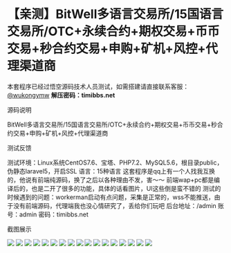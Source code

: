 # 【亲测】BitWell多语言交易所/15国语言交易所/OTC+永续合约+期权交易+币币交易+秒合约交易+申购+矿机+风控+代理渠道商

本套程序已经过悟空源码技术人员测试，如需搭建请直接联系客服：[@wukongymw](http://t.me/wukongymw)
**解压密码：timibbs.net**

源码说明

BitWell多语言交易所/15国语言交易所/OTC+永续合约+期权交易+币币交易+秒合约交易+申购+矿机+风控+代理渠道商

测试反馈

测试环境：Linux系统CentOS7.6、宝塔、PHP7.2、MySQL5.6，根目录public，伪静态laravel5，开启SSL
语言：15种语言
这套程序是qq上有一个人找我互换的，他说有前端纯源码，换了之后以各种理由不发，害～～
前端wap+pc都是编译后的，也是二开了很多的功能，具体的话看图片，UI这些倒是蛮不错的
测试的时候遇到的问题：workerman启动有点问题，采集是正常的，wss不能推送，由于没有前端源码，代理端我也没心情研究了，丢给你们玩吧
后台地址：/admin
账号：admin
密码：timibbs.net

截图展示

[![](https://wukongymw.com/wp-content/uploads/2024/01/b30556229668b4f.png)](https://wukongymw.com/wp-content/uploads/2024/01/b30556229668b4f.png)
[![](https://wukongymw.com/wp-content/uploads/2024/01/1b528b62438dfa4.png)](https://wukongymw.com/wp-content/uploads/2024/01/1b528b62438dfa4.png)
[![](https://wukongymw.com/wp-content/uploads/2024/01/f4a1bc08164c132.png)](https://wukongymw.com/wp-content/uploads/2024/01/f4a1bc08164c132.png)
[![](https://wukongymw.com/wp-content/uploads/2024/01/e350817cdf9bab6.png)](https://wukongymw.com/wp-content/uploads/2024/01/e350817cdf9bab6.png)
[![](https://wukongymw.com/wp-content/uploads/2024/01/778fd7eb9524292.png)](https://wukongymw.com/wp-content/uploads/2024/01/778fd7eb9524292.png)
[![](https://wukongymw.com/wp-content/uploads/2024/01/4cbe55fa5aa315c.png)](https://wukongymw.com/wp-content/uploads/2024/01/4cbe55fa5aa315c.png)
[![](https://wukongymw.com/wp-content/uploads/2024/01/e7c1ef1dbaa82b3.png)](https://wukongymw.com/wp-content/uploads/2024/01/e7c1ef1dbaa82b3.png)
[![](https://wukongymw.com/wp-content/uploads/2024/01/41e257427ec4163.png)](https://wukongymw.com/wp-content/uploads/2024/01/41e257427ec4163.png)
[![](https://wukongymw.com/wp-content/uploads/2024/01/46c634fae174607.png)](https://wukongymw.com/wp-content/uploads/2024/01/46c634fae174607.png)
[![](https://wukongymw.com/wp-content/uploads/2024/01/014d370819dc5bf.png)](https://wukongymw.com/wp-content/uploads/2024/01/014d370819dc5bf.png)
[![](https://wukongymw.com/wp-content/uploads/2024/01/ad74211e4021dc6.png)](https://wukongymw.com/wp-content/uploads/2024/01/ad74211e4021dc6.png)
[![](https://wukongymw.com/wp-content/uploads/2024/01/43419c5587192f7.png)](https://wukongymw.com/wp-content/uploads/2024/01/43419c5587192f7.png)
[![](https://wukongymw.com/wp-content/uploads/2024/01/72193b0608f98d0.png)](https://wukongymw.com/wp-content/uploads/2024/01/72193b0608f98d0.png)
[![](https://wukongymw.com/wp-content/uploads/2024/01/7aad7f9059bef45.png)](https://wukongymw.com/wp-content/uploads/2024/01/7aad7f9059bef45.png)
[![](https://wukongymw.com/wp-content/uploads/2024/01/a63ea829a1890eb.png)](https://wukongymw.com/wp-content/uploads/2024/01/a63ea829a1890eb.png)
[![](https://wukongymw.com/wp-content/uploads/2024/01/02a6da220725a87.png)](https://wukongymw.com/wp-content/uploads/2024/01/02a6da220725a87.png)
[![](https://wukongymw.com/wp-content/uploads/2024/01/83307e92ea1231f.png)](https://wukongymw.com/wp-content/uploads/2024/01/83307e92ea1231f.png)